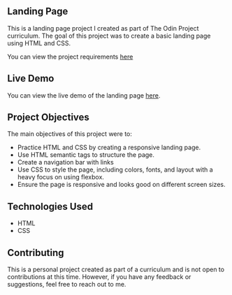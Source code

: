 ## Landing Page

This is a landing page project I created as part of The Odin Project curriculum. The goal of this project was to create a basic landing page using HTML and CSS.

You can view the project requirements [here](https://www.theodinproject.com/lessons/foundations-landing-page#assignment)

## Live Demo
You can view the live demo of the landing page [here](https://raymondyangdev.github.io/landing-page/).

## Project Objectives
The main objectives of this project were to:

* Practice HTML and CSS by creating a responsive landing page.
* Use HTML semantic tags to structure the page.
* Create a navigation bar with links
* Use CSS to style the page, including colors, fonts, and layout with a heavy focus on using flexbox.
* Ensure the page is responsive and looks good on different screen sizes.

## Technologies Used
* HTML
* CSS

## Contributing
This is a personal project created as part of a curriculum and is not open to contributions at this time. However, if you have any feedback or suggestions, feel free to reach out to me.